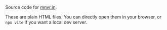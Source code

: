 Source code for [mnvr.in](https://mnvr.in).

These are plain HTML files. You can directly open them in your browser, or `npx
vite` if you want a local dev server.
